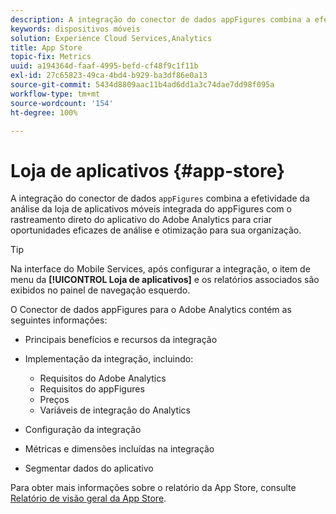 ```yaml
---
description: A integração do conector de dados appFigures combina a efetividade da análise da app store móvel integrada do appFigures com o rastreamento de aplicativo direto do Adobe Analytics para criar oportunidades eficazes de análise e otimização para sua organização.
keywords: dispositivos móveis
solution: Experience Cloud Services,Analytics
title: App Store
topic-fix: Metrics
uuid: a194364d-faaf-4995-befd-cf48f9c1f11b
exl-id: 27c65823-49ca-4bd4-b929-ba3df86e0a13
source-git-commit: 5434d8809aac11b4ad6dd1a3c74dae7dd98f095a
workflow-type: tm+mt
source-wordcount: '154'
ht-degree: 100%

---
```


# Loja de aplicativos {#app-store}

A integração do conector de dados `appFigures` combina a efetividade da análise da loja de aplicativos móveis integrada do appFigures com o rastreamento direto do aplicativo do Adobe Analytics para criar oportunidades eficazes de análise e otimização para sua organização.

>[!TIP]
>
>Na interface do Mobile Services, após configurar a integração, o item de menu da **[!UICONTROL Loja de aplicativos]** e os relatórios associados são exibidos no painel de navegação esquerdo.

O Conector de dados appFigures para o Adobe Analytics contém as seguintes informações:

* Principais benefícios e recursos da integração
* Implementação da integração, incluindo:

   * Requisitos do Adobe Analytics
   * Requisitos do appFigures
   * Preços 
   * Variáveis de integração do Analytics

* Configuração da integração
* Métricas e dimensões incluídas na integração
* Segmentar dados do aplicativo

Para obter mais informações sobre o relatório da App Store, consulte   [Relatório de visão geral da App Store](/help/using/usage/c-app-store-store-performance.md).
